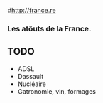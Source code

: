 #http://france.re

### Les atôuts de la France.

## TODO

* ADSL
* Dassault
* Nucléaire
* Gatronomie, vin, formages
